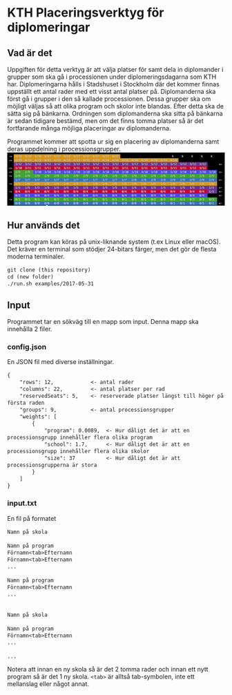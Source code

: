 KTH Placeringsverktyg för diplomeringar
=======================================

Vad är det
----------
Uppgiften för detta verktyg är att välja platser för samt dela in diplomander i grupper som ska gå i processionen under diplomeringsdagarna som KTH har. Diplomeringarna hålls i Stadshuset i Stockholm där det kommer finnas uppställt ett antal rader med ett visst antal platser på.
Diplomanderna ska först gå i grupper i den så kallade processionen. Dessa grupper ska om möjligt väljas så att olika program och skolor inte blandas. Efter detta ska de sätta sig på bänkarna. Ordningen som diplomanderna ska sitta på bänkarna är sedan tidigare bestämd, men om det finns tomma platser så är det fortfarande många möjliga placeringar av diplomanderna.

Programmet kommer att spotta ur sig en placering av diplomanderna samt deras uppdelning i processionsgrupper.
![Exempeloutput](example_output.png)

Hur används det
---------------
Detta program kan köras på unix-liknande system (t.ex Linux eller macOS).
Det kräver en terminal som stödjer 24-bitars färger, men det gör de flesta moderna terminaler.

~~~
git clone (this repository)
cd (new folder)
./run.sh examples/2017-05-31
~~~

Input
-----
Programmet tar en sökväg till en mapp som input. Denna mapp ska innehålla 2 filer.

### config.json
En JSON fil med diverse inställningar.
~~~
{
	"rows": 12,            <- antal rader
	"columns": 22,         <- antal platser per rad
	"reservedSeats": 5,    <- reserverade platser längst till höger på första raden 
	"groups": 9,           <- antal processionsgrupper
	"weights": [
		{
			"program": 0.0089,  <- Hur dåligt det är att en processionsgrupp innehåller flera olika program
			"school": 1.7,      <- Hur dåligt det är att en processionsgrupp innehåller flera olika skolor
			"size": 37          <- Hur dåligt det är att processionsgrupperna är stora
		}
	]
}
~~~

### input.txt
En fil på formatet
~~~
Namn på skola

Namn på program
Förnamn<tab>Efternamn
Förnamn<tab>Efternamn
...

Namn på program
Förnamn<tab>Efternamn
...


Namn på skola

Namn på program
Förnamn<tab>Efternamn
...

...
~~~

Notera att innan en ny skola så är det 2 tomma rader och innan ett nytt program så är det 1 ny skola.
`<tab>` är alltså tab-symbolen, inte ett mellanslag eller något annat.